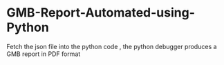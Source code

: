 # GMB-Report-Automated-using-Python
Fetch the json file into the python code , the python debugger produces a GMB report in PDF format 
